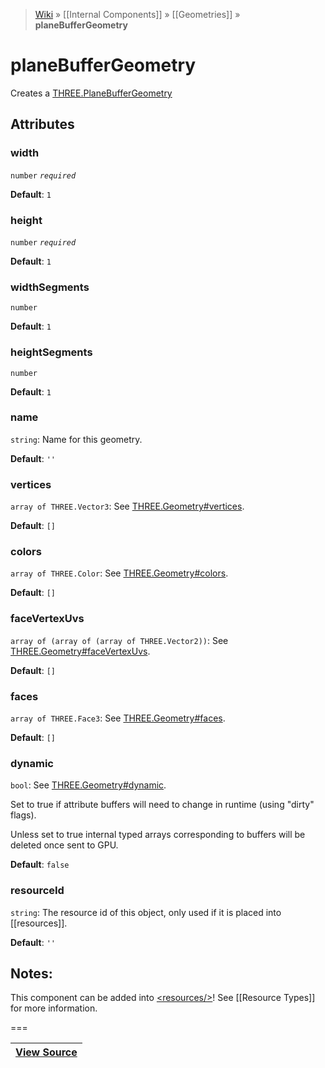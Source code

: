 > [Wiki](Home) » [[Internal Components]] » [[Geometries]] » **planeBufferGeometry**

# planeBufferGeometry

Creates a [THREE.PlaneBufferGeometry](http://threejs.org/docs/#Reference/Extras.Geometries/PlaneBufferGeometry)

## Attributes

### width
``` number ``` *``` required ```*

**Default**: `1`

### height
``` number ``` *``` required ```*

**Default**: `1`

### widthSegments
``` number ```

**Default**: `1`

### heightSegments
``` number ```

**Default**: `1`

### name
``` string ```: Name for this geometry.

**Default**: `''`

### vertices
``` array of THREE.Vector3 ```: See [THREE.Geometry#vertices](http://threejs.org/docs/#Reference/Core/Geometry.vertices).

**Default**: `[]`

### colors
``` array of THREE.Color ```: See [THREE.Geometry#colors](http://threejs.org/docs/#Reference/Core/Geometry.colors).

**Default**: `[]`

### faceVertexUvs
``` array of (array of (array of THREE.Vector2)) ```: See [THREE.Geometry#faceVertexUvs](http://threejs.org/docs/#Reference/Core/Geometry.faceVertexUvs).

**Default**: `[]`

### faces
``` array of THREE.Face3 ```: See [THREE.Geometry#faces](http://threejs.org/docs/#Reference/Core/Geometry.faces).

**Default**: `[]`

### dynamic
``` bool ```: See [THREE.Geometry#dynamic](http://threejs.org/docs/#Reference/Core/Geometry.dynamic).

Set to true if attribute buffers will need to change in runtime (using "dirty" flags).

Unless set to true internal typed arrays corresponding to buffers will be deleted
once sent to GPU.

**Default**: `false`

### resourceId
``` string ```: The resource id of this object, only used if it is placed into [[resources]].

**Default**: `''`

## Notes:

This component can be added into [&lt;resources/&gt;](resources)! See [[Resource Types]] for more information.

===

|**[View Source](../blob/master/src/lib/descriptors/Geometry/PlaneBufferGeometryDescriptor.js)**|
 ---|
